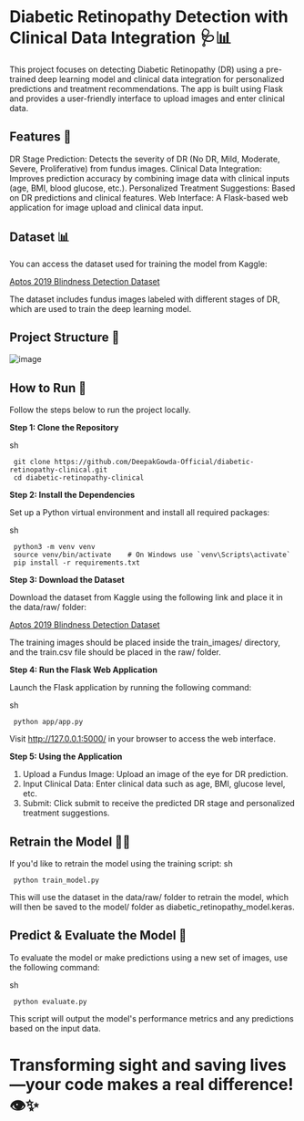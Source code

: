 # Diabetic Retinopathy Detection with Clinical Data Integration 🩺📊
This project focuses on detecting Diabetic Retinopathy (DR) using a pre-trained deep learning model and clinical data integration for personalized predictions and treatment recommendations. The app is built using Flask and provides a user-friendly interface to upload images and enter clinical data.

## Features 🌟
DR Stage Prediction: Detects the severity of DR (No DR, Mild, Moderate, Severe, Proliferative) from fundus images.
Clinical Data Integration: Improves prediction accuracy by combining image data with clinical inputs (age, BMI, blood glucose, etc.).
Personalized Treatment Suggestions: Based on DR predictions and clinical features.
Web Interface: A Flask-based web application for image upload and clinical data input.

## Dataset 📊
You can access the dataset used for training the model from Kaggle:

[Aptos 2019 Blindness Detection Dataset](https://www.kaggle.com/c/aptos2019-blindness-detection)

The dataset includes fundus images labeled with different stages of DR, which are used to train the deep learning model.

## Project Structure 📂

![image](https://github.com/user-attachments/assets/c5b0f4d9-0f56-4ca8-b018-5d185a234b72)

## How to Run 🚀
Follow the steps below to run the project locally.

**Step 1: Clone the Repository**

sh

     git clone https://github.com/DeepakGowda-Official/diabetic-retinopathy-clinical.git
     cd diabetic-retinopathy-clinical

**Step 2: Install the Dependencies**

Set up a Python virtual environment and install all required packages:

sh

     python3 -m venv venv
     source venv/bin/activate    # On Windows use `venv\Scripts\activate`
     pip install -r requirements.txt

**Step 3: Download the Dataset**

Download the dataset from Kaggle using the following link and place it in the data/raw/ folder:

[Aptos 2019 Blindness Detection Dataset](https://www.kaggle.com/c/aptos2019-blindness-detection)

The training images should be placed inside the train_images/ directory, and the train.csv file should be placed in the raw/ folder.

**Step 4: Run the Flask Web Application**

Launch the Flask application by running the following command:

sh

     python app/app.py

Visit http://127.0.0.1:5000/ in your browser to access the web interface.

**Step 5: Using the Application**

 1. Upload a Fundus Image: Upload an image of the eye for DR prediction.
 2. Input Clinical Data: Enter clinical data such as age, BMI, glucose level, etc.
 3. Submit: Click submit to receive the predicted DR stage and personalized treatment     suggestions.

## Retrain the Model 🧑‍💻
If you'd like to retrain the model using the training script:
sh

     python train_model.py
     
This will use the dataset in the data/raw/ folder to retrain the model, which will then be saved to the model/ folder as diabetic_retinopathy_model.keras.

## Predict & Evaluate the Model 🎯

To evaluate the model or make predictions using a new set of images, use the following command:

sh

     python evaluate.py
This script will output the model's performance metrics and any predictions based on the input data.


  # Transforming sight and saving lives—your code makes a real difference! 👁️✨
  
